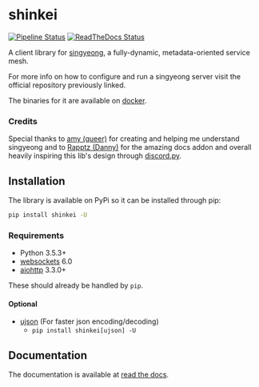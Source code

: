 # shinkei

[![Pipeline Status](https://img.shields.io/gitlab/pipeline/PendragonLore/shinkei.svg)](https://gitlab.com/PendragonLore/shinkei/pipelines)
[![ReadTheDocs Status](https://img.shields.io/readthedocs/shinkei.svg)](https://readthedocs.org/projects/shinkei/)


A client library for [singyeong](https://github.com/queer/singyeong), a fully-dynamic, metadata-oriented service mesh.

For more info on how to configure and run a singyeong server visit the official repository previously linked.

The binaries for it are available on [docker](https://hub.docker.com/r/queer/singyeong).

### Credits

Special thanks to [amy (queer)](https://github.com/queer/) for creating and helping me understand singyeong and to
[Rapptz (Danny)](https://github.com/Rapptz) for the amazing docs addon and overall heavily inspiring this lib's design 
through [discord.py](https://github.com/Rapptz/discord.py).

## Installation

The library is available on PyPi so it can be installed through pip:

```bash
pip install shinkei -U
```

### Requirements

* Python 3.5.3+
* [websockets](https://github.com/aaugustin/websockets) 6.0
* [aiohttp](https://github.com/aio-libs/aiohttp) 3.3.0+

These should already be handled by ``pip``.

#### Optional

* [ujson](https://github.com/esnme/ultrajson) (For faster json encoding/decoding)
    - ``pip install shinkei[ujson] -U``

## Documentation

The documentation is available at [read the docs](https://shinkei.rtfd.io).
